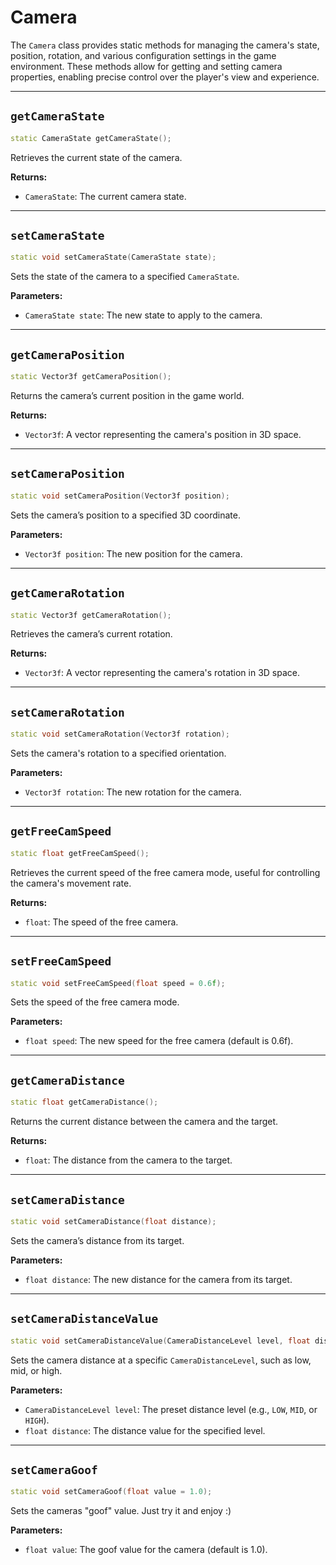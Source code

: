 # Camera

The `Camera` class provides static methods for managing the camera's state, position, rotation, and various configuration settings in the game environment. These methods allow for getting and setting camera properties, enabling precise control over the player's view and experience.

---

## `getCameraState`

```cpp
static CameraState getCameraState();
```

Retrieves the current state of the camera.

**Returns:**

- `CameraState`: The current camera state.

---

## `setCameraState`

```cpp
static void setCameraState(CameraState state);
```

Sets the state of the camera to a specified `CameraState`.

**Parameters:**

  - `CameraState state`: The new state to apply to the camera.

---

## `getCameraPosition`

```cpp
static Vector3f getCameraPosition();
```

Returns the camera’s current position in the game world.

**Returns:**

  - `Vector3f`: A vector representing the camera's position in 3D space.

---

## `setCameraPosition`

```cpp
static void setCameraPosition(Vector3f position);
```

Sets the camera’s position to a specified 3D coordinate.

**Parameters:**

  - `Vector3f position`: The new position for the camera.

---

## `getCameraRotation`

```cpp
static Vector3f getCameraRotation();
```

Retrieves the camera’s current rotation.

**Returns:**

  - `Vector3f`: A vector representing the camera's rotation in 3D space.

---

## `setCameraRotation`

```cpp
static void setCameraRotation(Vector3f rotation);
```

Sets the camera's rotation to a specified orientation.

**Parameters:**

  - `Vector3f rotation`: The new rotation for the camera.

---

## `getFreeCamSpeed`

```cpp
static float getFreeCamSpeed();
```

Retrieves the current speed of the free camera mode, useful for controlling the camera's movement rate.

**Returns:**

  - `float`: The speed of the free camera.

---

## `setFreeCamSpeed`

```cpp
static void setFreeCamSpeed(float speed = 0.6f);
```

Sets the speed of the free camera mode.

**Parameters:**

  - `float speed`: The new speed for the free camera (default is 0.6f).

---

## `getCameraDistance`

```cpp
static float getCameraDistance();
```

Returns the current distance between the camera and the target.

**Returns:**

  - `float`: The distance from the camera to the target.

---

## `setCameraDistance`

```cpp
static void setCameraDistance(float distance);
```

Sets the camera’s distance from its target.

**Parameters:**

  - `float distance`: The new distance for the camera from its target.

---

## `setCameraDistanceValue`

```cpp
static void setCameraDistanceValue(CameraDistanceLevel level, float distance);
```

Sets the camera distance at a specific `CameraDistanceLevel`, such as low, mid, or high.

**Parameters:**

  - `CameraDistanceLevel level`: The preset distance level (e.g., `LOW`, `MID`, or `HIGH`).
  - `float distance`: The distance value for the specified level.

---

## `setCameraGoof`

```cpp
static void setCameraGoof(float value = 1.0);
```

Sets the cameras "goof" value. Just try it and enjoy :)

**Parameters:**

  - `float value`: The goof value for the camera (default is 1.0).